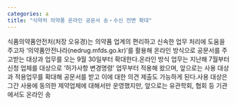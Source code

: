 ```yaml
---
categories: a
title: "식약처 의약품 온라인 공문서 송‧수신 전면 확대"
---
```

식품의약품안전처(처장 오유경)는 의약품 업계의 편리하고 신속한 업무 처리에 도움을 주고자 ‘의약품안전나라(nedrug.mfds.go.kr)’를 활용해 온라인 방식으로 공문서를 주고받는 대상과 업무를 오는 9월 30일부터 확대한다.온라인 방식 업무는 지난해 7월부터 신청 업체를 대상으로 ‘허가사항 변경명령’ 업무부터 적용해 왔으며, 앞으로는 사용 대상과 적용업무를 확대해 공문서를 받고 이에 대한 의견 제출도 가능하게 된다.사용 대상은 그간 사용에 동의한 제약업체에 대해서만 운영했지만, 앞으로는 유관학회, 협회 등 기관에서도 온라인 송